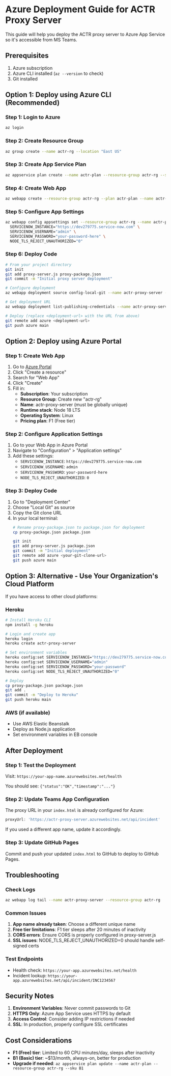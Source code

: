 # Azure Deployment Guide for ACTR Proxy Server

This guide will help you deploy the ACTR proxy server to Azure App Service so it's accessible from MS Teams.

## Prerequisites

1. Azure subscription
2. Azure CLI installed (`az --version` to check)
3. Git installed

## Option 1: Deploy using Azure CLI (Recommended)

### Step 1: Login to Azure
```bash
az login
```

### Step 2: Create Resource Group
```bash
az group create --name actr-rg --location "East US"
```

### Step 3: Create App Service Plan
```bash
az appservice plan create --name actr-plan --resource-group actr-rg --sku F1 --is-linux
```

### Step 4: Create Web App
```bash
az webapp create --resource-group actr-rg --plan actr-plan --name actr-proxy-server --runtime "NODE|18-lts"
```

### Step 5: Configure App Settings
```bash
az webapp config appsettings set --resource-group actr-rg --name actr-proxy-server --settings \
  SERVICENOW_INSTANCE="https://dev279775.service-now.com" \
  SERVICENOW_USERNAME="admin" \
  SERVICENOW_PASSWORD="your-password-here" \
  NODE_TLS_REJECT_UNAUTHORIZED="0"
```

### Step 6: Deploy Code
```bash
# From your project directory
git init
git add proxy-server.js proxy-package.json
git commit -m "Initial proxy server deployment"

# Configure deployment
az webapp deployment source config-local-git --name actr-proxy-server --resource-group actr-rg

# Get deployment URL
az webapp deployment list-publishing-credentials --name actr-proxy-server --resource-group actr-rg --query scmUri --output tsv

# Deploy (replace <deployment-url> with the URL from above)
git remote add azure <deployment-url>
git push azure main
```

## Option 2: Deploy using Azure Portal

### Step 1: Create Web App
1. Go to [Azure Portal](https://portal.azure.com)
2. Click "Create a resource"
3. Search for "Web App"
4. Click "Create"
5. Fill in:
   - **Subscription**: Your subscription
   - **Resource Group**: Create new "actr-rg"
   - **Name**: actr-proxy-server (must be globally unique)
   - **Runtime stack**: Node 18 LTS
   - **Operating System**: Linux
   - **Pricing plan**: F1 (Free tier)

### Step 2: Configure Application Settings
1. Go to your Web App in Azure Portal
2. Navigate to "Configuration" > "Application settings"
3. Add these settings:
   - `SERVICENOW_INSTANCE`: `https://dev279775.service-now.com`
   - `SERVICENOW_USERNAME`: `admin`
   - `SERVICENOW_PASSWORD`: `your-password-here`
   - `NODE_TLS_REJECT_UNAUTHORIZED`: `0`

### Step 3: Deploy Code
1. Go to "Deployment Center"
2. Choose "Local Git" as source
3. Copy the Git clone URL
4. In your local terminal:
   ```bash
   # Rename proxy-package.json to package.json for deployment
   cp proxy-package.json package.json
   
   git init
   git add proxy-server.js package.json
   git commit -m "Initial deployment"
   git remote add azure <your-git-clone-url>
   git push azure main
   ```

## Option 3: Alternative - Use Your Organization's Cloud Platform

If you have access to other cloud platforms:

### Heroku
```bash
# Install Heroku CLI
npm install -g heroku

# Login and create app
heroku login
heroku create actr-proxy-server

# Set environment variables
heroku config:set SERVICENOW_INSTANCE="https://dev279775.service-now.com"
heroku config:set SERVICENOW_USERNAME="admin"
heroku config:set SERVICENOW_PASSWORD="your-password"
heroku config:set NODE_TLS_REJECT_UNAUTHORIZED="0"

# Deploy
cp proxy-package.json package.json
git add .
git commit -m "Deploy to Heroku"
git push heroku main
```

### AWS (if available)
- Use AWS Elastic Beanstalk
- Deploy as Node.js application
- Set environment variables in EB console

## After Deployment

### Step 1: Test the Deployment
Visit: `https://your-app-name.azurewebsites.net/health`

You should see: `{"status":"OK","timestamp":"..."}`

### Step 2: Update Teams App Configuration
The proxy URL in your `index.html` is already configured for Azure:
```javascript
proxyUrl: 'https://actr-proxy-server.azurewebsites.net/api/incident'
```

If you used a different app name, update it accordingly.

### Step 3: Update GitHub Pages
Commit and push your updated `index.html` to GitHub to deploy to GitHub Pages.

## Troubleshooting

### Check Logs
```bash
az webapp log tail --name actr-proxy-server --resource-group actr-rg
```

### Common Issues
1. **App name already taken**: Choose a different unique name
2. **Free tier limitations**: F1 tier sleeps after 20 minutes of inactivity
3. **CORS errors**: Ensure CORS is properly configured in proxy-server.js
4. **SSL issues**: NODE_TLS_REJECT_UNAUTHORIZED=0 should handle self-signed certs

### Test Endpoints
- Health check: `https://your-app.azurewebsites.net/health`
- Incident lookup: `https://your-app.azurewebsites.net/api/incident/INC1234567`

## Security Notes

1. **Environment Variables**: Never commit passwords to Git
2. **HTTPS Only**: Azure App Service uses HTTPS by default
3. **Access Control**: Consider adding IP restrictions if needed
4. **SSL**: In production, properly configure SSL certificates

## Cost Considerations

- **F1 (Free) tier**: Limited to 60 CPU minutes/day, sleeps after inactivity
- **B1 (Basic) tier**: ~$13/month, always-on, better for production
- **Upgrade if needed**: `az appservice plan update --name actr-plan --resource-group actr-rg --sku B1`
